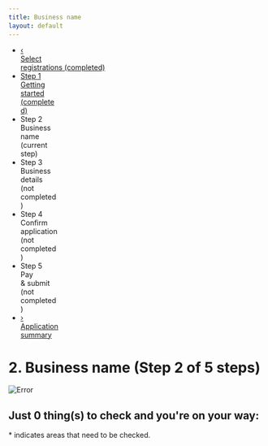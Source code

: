 ```yaml
---
title: Business name
layout: default
---
```


<style>
	img {
		width: auto !important;
	}
	
	h3 {
		margin-top: .5em;
	}
	
	h3 a:hover {
		color: #000;
		background-color: transparent;
	}
</style>

<div class="progress-container">
	<div class="progress-bar">
		<span id="progress-percent" role="progressbar" aria-valuetext="step 3 of 5 steps" style="width:34.25%"></span>
	</div><!-- meter -->
	<ul class="section-nav">
		<li class="bookend">
			<a href="/registration/type?appid=2694"><span>&lsaquo;</span><br>Select<br> registrations<span class="visually-hidden"> (completed)</span></a>
		</li>
		<li class="done" style="width: 15.3%">
			<a href="/registration/gettingstarted?appid=2694"><span class="visually-hidden">Step </span><span>1</span><br />Getting<br> started <span class="visually-hidden"> (completed)</span></a>
		</li>
		<li class="active" style="width: 15.3%">
			<span class="visually-hidden">Step </span><span>2</span><br />Business<br> name <span class="visually-hidden"> (current step)</span>
		</li>
		<li class="" style="width: 15.3%">
			<span class="visually-hidden">Step </span><span>3</span><br />Business<br> details <span class="visually-hidden"> (not completed)</span>
		</li>
		<li class="" style="width: 15.3%">
				<span class="visually-hidden">Step </span><span>4</span><br />Confirm<br> application <span class="visually-hidden"> (not completed)</span>
		</li>
		<li class="" style="width: 15.3%">
				<span class="visually-hidden">Step </span><span>5</span><br />Pay<br> &amp; submit <span class="visually-hidden"> (not completed)</span>
		</li>
		<li class="bookend right">
			<a href="/registration/dashboard"><span>&rsaquo;</span><br>Application<br> summary</a>
		</li>
	</ul>
</div>

<h1 id="heading" tabindex="-1">2. Business name <span role="progressbar">(Step 2 of 5 steps)</span></h1>

<div id="validationSummary" class="validation-summary-valid validation-container clearfix" data-valmsg-summary="true">
    <div class="grid-row">
        <div class="validation-summary-icon">
            <img src="/content/img/ico-alert-red.png" alt="Error">
        </div>
        <div class="validation-message">
            <h2><a id="validationSummaryAnchor" tabindex="-1">Just <span id="validation-error-count">0</span> thing(s) to check and you're on your way:</a></h2>
            <ul class="validation-message-errors">
            </ul>
            <p><span class="validation-red">*</span> indicates areas that need to be checked.</p>
            <script type="text/javascript">
                $(document).ready(function() {
                    if ($("#validationSummary").hasClass("validation-summary-errors")) {
                        scrollToAndFocus('#validationSummaryAnchor');
                    }
                });

                function scrollToAndFocus(id) {
                    scrollToTargetElement(id);
                    var target = $(id);
                    if (target) {
                        target.focus();
                    }
                }
            </script>
        </div>
    </div>
</div>

<div class="sub-section-container sub-section-open" role="region" aria-labelledby="section-heading-1">
	<h2 id="section-heading-1">Business Name<span class="visuallyhidden"> (current section)</span></h2>

	<fieldset class="no-margin">
		<legend class="visually-hidden">Business names</legend>
		<p></p>
		<p>Enter your proposed name to check if it's available to register as a business name.</p>
		<p><strong>Remember:</strong> Even when your name is available to register as a business name, it may already be registered as a web domain, part of a trade mark, or as a username on one or more social media platforms. You may not be able to legally trade under your selected business name, or you may not want your business associated with other businesses using a similar name.</p>
		<p>We can help you work out if your name is already in use, or find a different name when yours is taken.</p>

		<div class="result-container">
			<div class="result-row">
				<div class="result-cell cell-icon">
					<img alt="Success" src="/img/ico-tick-green.png" style="padding: inherit; margin-right: 10px;">
				</div>
				<div class="result-cell cell-detail">
					<h2>CARPOOL KARAOKE</h2>
					<blockquote>CARPOOL KARAOKE is currently available.</blockquote>
				</div>
				<div class="result-cell cell-action">
					<label class="visuallyhidden" for="BusinessNames_SearchedBusinessName_SelectedPrice">Select duration:</label>
					<select name="BusinessNames.SearchedBusinessName.SelectedPrice" class="registration-duration" id="BusinessNames_SearchedBusinessName_SelectedPrice">
						<option value="35.00">1 year $35.00</option>
						<option value="82.00">3 year $82.00</option>
					</select>
					<button name="s0AM2cEcevWHLPREs3/kBrAQhWSAMvA6193n3FZxZ9Y=" class="btn btn-inline btn-default ajax-button no-margin-right" id="add-bn-btn" type="button" value="__cvg__JX8ISNbDS8ZJka9hmOcBZzoxVXv0NWscTrKzHKoXBzQ=" data-ajax-target="ajax-container-for-businessname">Add this name</button><br>
					<a class="smaller ajax-link" href="javascript:void(0);" data-ajax-target="ajax-container-for-businessname" data-ajax-value="__cvg__mxiGP8cP8vxMW16f/IVUMho+Ny1/PKfOBzRbXWt6S0Ol4Tfgm4cT/Dc4AP0uuy4B" data-ajax-action="dkjvG7xyk/YBGzt9LJvEjhkFvEHCjwx2NUdpoWS6f8w=">Search for something else</a>
				</div>
			</div>
		</div>
	</fieldset>
	<p>Want a business name that stands out? Expand the links below to see what's available and what's already in use.</p>
	<div class="grid-row margin-top-075 clearfix">
		<div id="similar-div" class="col12 last tip no-margin">
			<h3>Similar registered names</h3>

			<ul id="similar-names" class="lines">
				<li>COO-EE KARAOKE</li>
				<li>A. KARAOKE CO</li>
				<li>STARSTRUCK KARAOKE</li>
				<li>YEAR 2000 KARAOKE</li>
				<li>YOU'RE THE STAR KARAOKE</li>
				<li>ZERO KARAOKE BAR</li>
				<li class="hidden-similar-names" style="display: none;">STARS IN YOUR EYES KARAOKE</li>
				<li class="hidden-similar-names" style="display: none;">KARAOKE MUSIC FUND PTY LTD</li>
				<li class="hidden-similar-names" style="display: none;">OKELY DOKELY KARAOKE</li>
				<li class="hidden-similar-names" style="display: none;">YOUR THE VOICE KARAOKE</li>
				<li class="hidden-similar-names" style="display: none;">A PLUS KARAOKE RESTAURANT</li>
			</ul>
		</div>
		<div class="col12 tip no-margin last">
			<h3 id="other-names"><a href="javascript:void(0);" id="other-regos" style="text-decoration: none;"><span id="icon" class="fa fa-plus" style="margin-right: 5px;"></span> Domain names</a></h3>
			<div id="content" style="margin-left: 20px; padding-top: 0.5em; display: none;">
				<style>
					.domain-table td {
						padding: 5px;
					}
					.domain-table tr td:last-child {
						height: 40px;
						min-width: 160px;
					}
				</style>
				<table class="domain-table">
					<tr>
						<td><span id="com-domain">carpoolkaraoke.com</span></td>
						<td><img id="com-busy" src="img/ajax-loader.gif" alt="loading" style="display: inline;"><span id="com-result" style="display: none;"><span class="fa fa-times" style="font-size: 150%; color: red;"></span> Unavailable</span></td>
					</tr>
					<tr>
						<td><span id="comau-domain">carpoolkaraoke.com.au</span></td>
						<td><img id="comau-busy" src="img/ajax-loader.gif" alt="loading" style="display: inline;"><span id="comau-result" style="display: none;"><span class="fa fa-times" style="font-size: 150%; color: red"></span> Unavailable</span></td>
					</tr>
					<tr>
						<td><span id="net-domain">carpoolkaraoke.net</span></td>
						<td><img id="net-busy" src="img/ajax-loader.gif" alt="loading" style="display: inline;"><span id="net-result" style="display: none;"><span class="fa fa-times" style="font-size: 150%; color: red"></span> Unavailable</span></td>
					</tr>
					<tr>
						<td><span id="netau-domain">carpoolkaraoke.net.au</span></td>
						<td><img id="netau-busy" src="img/ajax-loader.gif" alt="loading" style="display: inline;"><span id="netau-result" style="display: none;"><span class="fa fa-exclamation" style="width: 21px; text-align: center; font-size: 150%; color: orange"></span> Check failed!</span></td>
					</tr>
					<tr>
						<td><span id="org-domain">carpoolkaraoke.org</span></td>
						<td><img id="org-busy" src="img/ajax-loader.gif" alt="loading" style="display: inline;"><span id="org-result" style="display: none;"><span class="fa fa-times" style="font-size: 150%; color: red"></span> Unavailable</span></td>
					</tr>
					<tr>
						<td><span id="orgau-domain">carpoolkaraoke.org.au</span></td>
						<td><img id="orgau-busy" src="img/ajax-loader.gif" alt="loading" style="display: inline;"><span id="orgau-result" style="display: none;"><span class="fa fa-check" style="font-size: 150%; color: green"></span> Available</span></td>
					</tr>
					<tr>
						<td><span id="io-domain">carpoolkaraoke.io</span></td>
						<td><img id="io-busy" src="img/ajax-loader.gif" alt="loading" style="display: inline;"><span id="io-result" style="display: none;"><span class="fa fa-times" style="font-size: 150%; color: red"></span> Unvailable</span></td>
					</tr>
				</table>
			</div>
			<h3 id="tm-names"><a href="javascript:void(0);" id="tm-regos" style="text-decoration: none;"><span id="tm-icon" class="fa fa-plus" style="margin-right: 5px;"></span> Trade marks</a></h3>
			<div id="tm-content" style="display: none; margin-left: 20px; padding-top: 0.25em; padding-bottom: 1em;">
				<p id="tm-first">Searching for trade marks<span id="tm-busy">... <img src="img/ajax-loader.gif" alt="loading" style="display: inline;"></span><span id="tm-found" style="display: none;">. Found 25 results.</span></p>
				<div id="tm-results" style="display: none;">
					<div id="tm-retrieving">
						<p>Found 25, retrieving first 5 results.</p>
						<img src="img/ajax-loader.gif" alt="loading">
					</div>
					<div id="tm-table" style="display: none;">
						<p>Showing 5 of 25 results:</p>
						<table class="domain-table">
							<tr>
								<td><a href="https://search.ipaustralia.gov.au/trademarks/search/view/1792002?q=carpool+karaoke" target="_blank">CARPOOL KARAOKE</a></td>
								<td>Class 41</td>
								<td>PENDING</td>
								<td>CBS Broadcasting inc</td>
							</tr>
							<tr>
								<td><a href="https://search.ipaustralia.gov.au/trademarks/search/view/1796632?q=carpool+karaoke&sortBy=TEXT_DESCRIPTION_EXACT%2CID" target="_blank">CARPOOL KARAOKE</a></td>
								<td>Class 38</td>
								<td>PENDING</td>
								<td>CBS Broadcasting inc</td>
							</tr>
							<tr>
								<td><a href="#">CARPOOL KARAOKE TIME</a></td>
								<td>Class 41</td>
								<td>PENDING</td>
								<td>CBS Broadcasting inc</td>
							</tr>
							<tr>
								<td><a href="#">CELEBRITY CARPOOL KARAOKE</a></td>
								<td>Class 38</td>
								<td>PENDING</td>
								<td>CBS Broadcasting inc</td>
							</tr>
							<tr>
								<td><a href="#">CARPOOL KARAOKE MUSIC</a></td>
								<td>Class 22</td>
								<td>REGISTERED</td>
								<td>CBS Broadcasting inc</td>
							</tr>
						</table>
						<p>You can view full list of results and refine your search on the <a href="https://search.ipaustralia.gov.au/trademarks/search/quick/result?q=carpool+karaoke" target="_blank">IP-Australia web site</a>.</p>
					</div>
				</div>
			</div>
			<h3 id="social-names"><a href="javascript:void(0);" id="social-regos" style="text-decoration: none;"><span id="social-icon" class="fa fa-plus" style="margin-right: 5px;"></span> Social media</a></h3>
			<div id="social-content" style="display: none; margin-left: 20px; padding-top: 0.5em;">
				<table class="domain-table">
					<tr>
						<td><span class="fa fa-facebook-official" style="width: 22px; font-size: 150%; color: #3B5B9C"></span></td>
						<td><span id="fb-user">facebook/CarpoolKaraoke</span></td>
						<td><img id="fb-busy" src="img/ajax-loader.gif" alt="loading" style="display: inline;"><span id="fb-result" style="display: none;"><span class="fa fa-times" style="font-size: 150%; color: red;"></span> Unavailable</span></td>
					</tr>
					<tr>
						<td><span class="fa fa-twitter" style="width: 22px; font-size: 150%; color: #55acee"></span></td>
						<td><span id="twt-user">@CarpoolKaraoke</span></td>
						<td><img id="twt-busy" src="img/ajax-loader.gif" alt="loading" style="display: inline;"><span id="twt-result" style="display: none;"><span class="fa fa-times" style="font-size: 150%; color: red;"></span> Unavailable</span></td>
					</tr>
					<tr>
						<td><span class="fa fa-instagram" style="width: 22px; font-size: 150%;color: #c13584"></span></td>
						<td><span id="inst-user">instagram/CarpoolKaraoke</span></td>
						<td><img id="inst-busy" src="img/ajax-loader.gif" alt="loading" style="display: inline;"><span id="inst-result" style="display: none;"><span class="fa fa-times" style="font-size: 150%; color: red;"></span> Unavailable</span></td>
					</tr>
					<tr>
						<td><span class="fa fa-linkedin-square" style="width: 22px; font-size: 150%;color: #0077b5"></span></td>
						<td><span id="lnk-user">linkedin/CarpoolKaraoke</span></td>
						<td><img id="lnk-busy" src="img/ajax-loader.gif" alt="loading" style="display: inline;"><span id="lnk-result" style="display: none;"><span class="fa fa-check" style="font-size: 150%; color: green"></span> Available</span></td>
					</tr>
				</table>
			</div>
		</div>
		<!-- div class="col4 last">
			<strong>Other registrations</strong>
			<p style="font-size: 90%">There are <a href="#">23 registered Trade Marks</a>.</p>
			<ul style="list-style-type: none; margin-left: -37px; font-size: 90%">
				<li><span class="fa fa-facebook-official" style="width: 25px; font-size: 150%; color: #3B5B9C"></span> facebook/<strike>CarpoolKaraoke</strike> <span class="fa fa-times" style="font-size: 150%; color: red"></span></li>
				<li><span class="fa fa-twitter" style="width: 25px; font-size: 150%; color: #55acee"></span> @<strike>CarpoolKaraoke</strike> <span class="fa fa-times" style="font-size: 150%; color: red"></span></li>
				<li><span class="fa fa-instagram" style="width: 25px; font-size: 150%;color: #c13584"></span> instagram/<strike>CarpoolKaraoke</strike> <span class="fa fa-times" style="font-size: 150%; color: red"></span></li>
				<li><span class="fa fa-linkedin-square" style="width: 25px; font-size: 150%;color: #0077b5"></span> linkedin/<strike>CarpoolKaraoke</strike> <span class="fa fa-times" style="font-size: 150%; color: red"></span></li>
			</ul>
		</div -->
	</div>
	<!-- div class="grid-row margin-top-075 clearfix">
		<div class="col6 tip no-margin">
			<h3 id="tm-names"><a href="javascript:void(0);" id="tm-regos" style="text-decoration: none;"><span id="icon" class="fa fa-plus" style="margin-right: 5px;"></span> Trade marks</a></h3>
		</div>
		<div class="col6 tip no-margin last">
			<h3 id="social-names"><a href="javascript:void(0);" id="social-regos" style="text-decoration: none;"><span id="icon" class="fa fa-plus" style="margin-right: 5px;"></span> Social media</a></h3>
		</div>
	</div -->

	<p class="clearfix">Having trouble finding a name that isn't already taken? Try our <a href="name-search4">Name search</a> tool.</p>
	<div class="controls-container">
		<div class="controls-content">
			<button class="btn cancel" name="wNjv11HSL2eBWG4934fyzQ==" type="submit" value="__cvg__3Vm2adfQYvusabNtBnBi9w==">Previous</button><button class="btn btn-default next" disabled="disabled" id="next-bn-btn" type="submit" value="">Save and continue</button>
		</div>
	</div>
</div>

<script>
	$(document).ready(function() {
		var first = true;
		$("#other-regos").click(function() {
			$("#icon").toggleClass("fa-plus").toggleClass("fa-minus");
			$("#content").toggle('fast', function() {
				jQuery('html, body').animate({ scrollTop: $("#other-names").offset().top }, 150);
			});
			this.blur();
			if (!first) return;
			first = false;
			window.setTimeout(function() {
				$("#similar-names").fadeIn('fast');
				$("#sn-busy").hide();
			}, 4000);
			window.setTimeout(function() {
				$("#com-busy").hide();
				$("#com-result").show();
				$("#com-domain").wrap("<strike></strike>")
			}, 2500);
			window.setTimeout(function() {
				$("#comau-busy").hide();
				$("#comau-result").show();
				$("#comau-domain").wrap("<strike></strike>")
			}, 3800);
			window.setTimeout(function() {
				$("#net-busy").hide();
				$("#net-result").show();
				$("#net-domain").wrap("<strike></strike>")
			}, 4000);
			window.setTimeout(function() {
				$("#netau-busy").hide();
				$("#netau-result").show();
				$("#netau-domain").wrap('<em style="opacity: .5"></em>');
			}, 10000);
			window.setTimeout(function() {
				$("#org-busy").hide();
				$("#org-result").show();
				$("#org-domain").wrap("<strike></strike>")
			}, 6200);
			window.setTimeout(function() {
				$("#orgau-busy").hide();
				$("#orgau-result").show();
				$("#orgau-domain").wrap("<strong></strong>")
			}, 7000);
			window.setTimeout(function() {
				$("#io-busy").hide();
				$("#io-result").show();
				$("#io-domain").wrap("<strong></strong>")
			}, 7500);
		});
		$("#tm-regos").click(function() {
			$("#tm-icon").toggleClass("fa-plus").toggleClass("fa-minus");
			$("#tm-content").toggle('fast', function() {
				jQuery('html, body').animate({ scrollTop: $("#tm-names").offset().top }, 150);
			});
			this.blur();
			window.setTimeout(function() {
				$("#tm-first").hide();
				// $("#tm-found").show();
				$("#tm-results").show();
				window.setTimeout(function() {
					$("#tm-retrieving").hide();
					$("#tm-table").show('fast');
				}, 4000);
			}, 2500);
		});
		$("#social-regos").click(function() {
			$("#social-icon").toggleClass("fa-plus").toggleClass("fa-minus");
			$("#social-content").toggle('fast', function() {
				jQuery('html, body').animate({ scrollTop: $("#social-names").offset().top }, 150);
			});
			this.blur();
			window.setTimeout(function() {
				$("#fb-busy").hide();
				$("#fb-result").show();
				$("#fb-user").wrap("<strike></strike>")
			}, 2500);
			window.setTimeout(function() {
				$("#twt-busy").hide();
				$("#twt-result").show();
				$("#twt-user").wrap("<strike></strike>")
			}, 3800);
			window.setTimeout(function() {
				$("#inst-busy").hide();
				$("#inst-result").show();
				$("#inst-user").wrap("<strike></strike>")
			}, 4000);
			window.setTimeout(function() {
				$("#lnk-busy").hide();
				$("#lnk-result").show();
			}, 6200);
		});
	});
</script>
